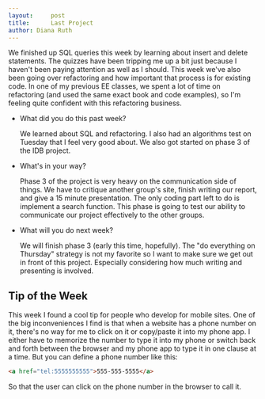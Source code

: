 ```yaml
---
layout:     post
title:      Last Project
author: Diana Ruth
---
```


We finished up SQL queries this week by learning about insert and delete statements. The quizzes have been tripping me up a bit just because I haven't been paying attention as well as I should. This week we've also been going over refactoring and how important that process is for existing code. In one of my previous EE classes, we spent a lot of time on refactoring (and used the same exact book and code examples), so I'm feeling quite confident with this refactoring business.

- What did you do this past week?

    We learned about SQL and refactoring. I also had an algorithms test on Tuesday that I feel very good about. We also got started on phase 3 of the IDB project.

- What's in your way?

    Phase 3 of the project is very heavy on the communication side of things. We have to critique another group's site, finish writing our report, and give a 15 minute presentation. The only coding part left to do is implement a search function. This phase is going to test our ability to communicate our project effectively to the other groups.
    
- What will you do next week?

    We will finish phase 3 (early this time, hopefully). The "do everything on Thursday" strategy is not my favorite so I want to make sure we get out in front of this project. Especially considering how much writing and presenting is involved.

Tip of the Week
---------------
This week I found a cool tip for people who develop for mobile sites. One of the big inconveniences I find is that when a website has a phone number on it, there's no way for me to click on it or copy/paste it into my phone app. I either have to memorize the number to type it into my phone or switch back and forth between the browser and my phone app to type it in one clause at a time. But you can define a phone number like this:
```html
<a href="tel:5555555555">555-555-5555</a>
```
So that the user can click on the phone number in the browser to call it.
